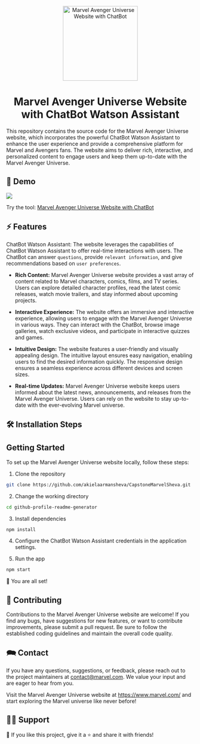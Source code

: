<p align="center">
  <a href="https://akielaarmansheva.github.io/CapstoneMarvelSheva/">
    <img alt="Marvel Avenger Universe Website with ChatBot" src="https://i.pinimg.com/564x/02/19/7a/02197a20a37dfa8467c3ec4e902331a1.jpg" width="200" />
  </a>
</p>
<h1 align="center">
  Marvel Avenger Universe Website with ChatBot Watson Assistant
</h1>

This repository contains the source code for the Marvel Avenger Universe website, which incorporates the powerful ChatBot Watson Assistant to enhance the user experience and provide a comprehensive platform for Marvel and Avengers fans. The website aims to deliver rich, interactive, and personalized content to engage users and keep them up-to-date with the Marvel Avenger Universe.

## 🚀 Demo

<a href="https://akielaarmansheva.github.io/CapstoneMarvelSheva/" target="blank">
<img src="https://img.shields.io/website?url=https://akielaarmansheva.github.io/CapstoneMarvelSheva/" />
</a>

Try the tool: [Marvel Avenger Universe Website with ChatBot](https://akielaarmansheva.github.io/CapstoneMarvelSheva/)

## ⚡ Features
ChatBot Watson Assistant: The website leverages the capabilities of ChatBot Watson Assistant to offer real-time interactions with users. The ChatBot can answer `questions`, provide `relevant information`, and give recommendations based on `user preferences`.

- **Rich Content:** Marvel Avenger Universe website provides a vast array of content related to Marvel characters, comics, films, and TV series. Users can explore detailed character profiles, read the latest comic releases, watch movie trailers, and stay informed about upcoming projects.

- **Interactive Experience:** The website offers an immersive and interactive experience, allowing users to engage with the Marvel Avenger Universe in various ways. They can interact with the ChatBot, browse image galleries, watch exclusive videos, and participate in interactive quizzes and games.

- **Intuitive Design:** The website features a user-friendly and visually appealing design. The intuitive layout ensures easy navigation, enabling users to find the desired information quickly. The responsive design ensures a seamless experience across different devices and screen sizes.

- **Real-time Updates:** Marvel Avenger Universe website keeps users informed about the latest news, announcements, and releases from the Marvel Avenger Universe. Users can rely on the website to stay up-to-date with the ever-evolving Marvel universe.

## 🛠️ Installation Steps

## Getting Started
To set up the Marvel Avenger Universe website locally, follow these steps:

1. Clone the repository

```bash
git clone https://github.com/akielaarmansheva/CapstoneMarvelSheva.git
```

2. Change the working directory

```bash
cd github-profile-readme-generator
```

3. Install dependencies

```bash
npm install
```
4. Configure the ChatBot Watson Assistant credentials in the application settings.
  
5. Run the app

```bash
npm start
```

🌟 You are all set!

## 🍰 Contributing

Contributions to the Marvel Avenger Universe website are welcome! If you find any bugs, have suggestions for new features, or want to contribute improvements, please submit a pull request. Be sure to follow the established coding guidelines and maintain the overall code quality.

## 🗪 Contact
If you have any questions, suggestions, or feedback, please reach out to the project maintainers at contact@marvel.com. We value your input and are eager to hear from you.

Visit the Marvel Avenger Universe website at https://www.marvel.com/ and start exploring the Marvel universe like never before!

## 🙋‍♂️ Support

💙 If you like this project, give it a ⭐ and share it with friends!






